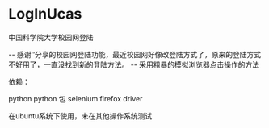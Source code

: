 # LogInUcas
中国科学院大学校园网登陆

-- 感谢‘’分享的校园网登陆功能，最近校园网好像改登陆方式了，原来的登陆方式不好用了，一直没找到新的登陆方法。 -- 采用粗暴的模拟浏览器点击操作的方法

依赖：

python python 包 selenium firefox driver

在ubuntu系统下使用，未在其他操作系统测试

